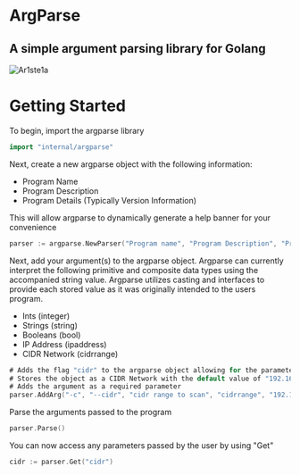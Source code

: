 # ArgParse
## A simple argument parsing library for Golang

<img src="https://img.wanman.io/fUSu0/veqOViVI42.png/raw" alt="Ar1ste1a" title="Ar1ste1a Offensive Security">

# Getting Started

To begin, import the argparse library
``` go
import "internal/argparse"
```

Next,  create a new argparse object with the following information:
- Program Name
- Program Description
- Program Details (Typically Version Information)

This will allow argparse to dynamically generate a help banner for your convenience
  
``` go
parser := argparse.NewParser("Program name", "Program Description", "Program Details")
```

Next, add your argument(s) to the argparse object. Argparse can currently interpret the following primitive and composite data types using the accompanied string value. Argparse utilizes casting and interfaces to provide each stored value as it was originally intended to the users program.
- Ints (integer)
- Strings (string)
- Booleans (bool)
- IP Address (ipaddress)
- CIDR Network (cidrrange)

``` go
# Adds the flag "cidr" to the argparse object allowing for the parameters "-c" and "--cidr".
# Stores the object as a CIDR Network with the default value of "192.168.0.0/16"
# Adds the argument as a required parameter
parser.AddArg("-c", "--cidr", "cidr range to scan", "cidrrange", "192.168.0.0/16", true)
```

Parse the arguments passed to the program

``` go
parser.Parse()
```

You can now access any parameters passed by the user by using "Get"
``` go
cidr := parser.Get("cidr")
```
